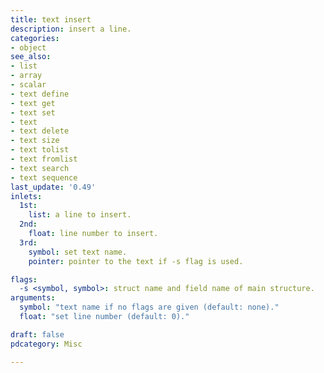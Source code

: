 ```yaml
---
title: text insert
description: insert a line.
categories:
- object
see_also:
- list
- array
- scalar
- text define
- text get
- text set
- text
- text delete
- text size
- text tolist
- text fromlist
- text search
- text sequence
last_update: '0.49'
inlets:
  1st:
    list: a line to insert.
  2nd:
    float: line number to insert.
  3rd:
    symbol: set text name.
    pointer: pointer to the text if -s flag is used.

flags:
  -s <symbol, symbol>: struct name and field name of main structure.
arguments:
  symbol: "text name if no flags are given (default: none)."
  float: "set line number (default: 0)."

draft: false
pdcategory: Misc

---
```

